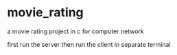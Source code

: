 # movie_rating
a movie rating project in c for computer network

first run the server then run the client in separate terminal
